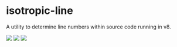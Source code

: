 # isotropic-line
A utility to determine line numbers within source code running in v8.

![](https://img.shields.io/badge/tests-passing-brightgreen.svg)
![](https://img.shields.io/badge/coverage-100%25-brightgreen.svg)
![](https://img.shields.io/badge/license-BSD--3-blue.svg)
